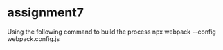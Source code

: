 # assignment7
 
Using the following command to build the process
npx webpack --config webpack.config.js
